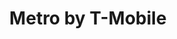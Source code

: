 ---
title: "Metro by T-Mobile"
url: /mesquite/metro-by-t-mobile-motley-drive/
shop: mobile phone
---